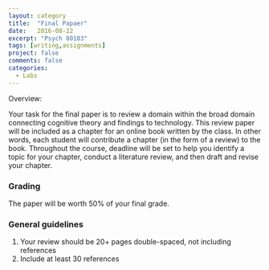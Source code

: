 ```yaml
---
layout: category
title:  "Final Papaer"
date:   2016-08-22
excerpt: "Psych 80103"
tags: [writing,assignments]
project: false
comments: false
categories:
  - Labs
---
```


Overview:

Your task for the final paper is to review a domain within the broad domain connecting cognitive theory and findings to technology. This review paper will be included as a chapter for an online book written by the class. In other words, each student will contribute a chapter (in the form of a review) to the book. Throughout the course, deadline will be set to help you identify a topic for your chapter, conduct a literature review, and then draft and revise your chapter.

### Grading

The paper will be worth 50% of your final grade.

### General guidelines

1. Your review should be 20+ pages double-spaced, not including references
2. Include at least 30 references
